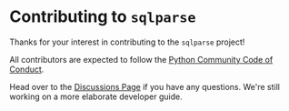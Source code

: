 # Contributing to `sqlparse`

Thanks for your interest in contributing to the `sqlparse` project!

All contributors are expected to follow the 
[Python Community Code of Conduct](https://www.python.org/psf/codeofconduct/).

Head over to the 
[Discussions Page](https://github.com/andialbrecht/sqlparse/discussions) if
you have any questions. We're still working on a more elaborate 
developer guide.